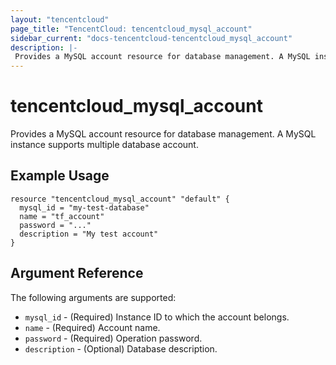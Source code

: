 ```yaml
---
layout: "tencentcloud"
page_title: "TencentCloud: tencentcloud_mysql_account"
sidebar_current: "docs-tencentcloud-tencentcloud_mysql_account"
description: |-
 Provides a MySQL account resource for database management. A MySQL instance supports multiple database account.
---
```


# tencentcloud_mysql_account

Provides a MySQL account resource for database management. A MySQL instance supports multiple database account.


## Example Usage

```hcl
resource "tencentcloud_mysql_account" "default" {
  mysql_id = "my-test-database"
  name = "tf_account"
  password = "..."
  description = "My test account"
}

```

## Argument Reference


The following arguments are supported:

- `mysql_id` - (Required) Instance ID to which the account belongs.
- `name` - (Required) Account name.
- `password` - (Required) Operation password.
- `description` - (Optional) Database description.